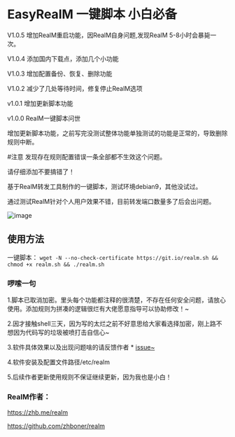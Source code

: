 # EasyRealM 一键脚本 小白必备
V1.0.5 增加RealM重启功能，因RealM自身问题,发现RealM 5-8小时会暴毙一次。

V1.0.4 添加国内下载点，添加几个小功能

V1.0.3 增加配置备份、恢复、删除功能

V1.0.2 减少了几处等待时间，修复停止RealM选项

v1.0.1 增加更新脚本功能

v1.0.0 RealM一键脚本问世

增加更新脚本功能，之前写完没测试整体功能单独测试的功能是正常的，导致删除规则中断。


#注意
发现存在规则配置错误一条全部都不生效这个问题。

请仔细添加不要搞错了！

基于RealM转发工具制作的一键脚本，测试环境debian9，其他没试过。

通过测试RealM针对个人用户效果不错，目前转发端口数量多了后会出问题。

![image](https://mxpic.ml/2021/02/09/20210209_a2b2352881fa5.png)
## 使用方法
一键脚本：
`wget -N --no-check-certificate https://git.io/realm.sh && chmod +x realm.sh && ./realm.sh`
### 啰嗦一句
1.脚本已取消加密。里头每个功能都注释的很清楚，不存在任何安全问题，请放心使用。添加规则为拼凑的逻辑很烂有大佬愿意指导可以协助修改！~

2.因才接触shell三天，因为写的太烂之前不好意思给大家看选择加密，刚上路不想因为代码写的垃圾被喷打击自信心~

3.软件具体效果以及出现问题啥的请反馈作者 * [issue~](https://github.com/zhboner/realm/issues)

4.软件安装及配置文件路径/etc/realm

5.后续作者更新使用规则不保证继续更新，因为我也是小白！

### RealM作者：
https://zhb.me/realm 

https://github.com/zhboner/realm
